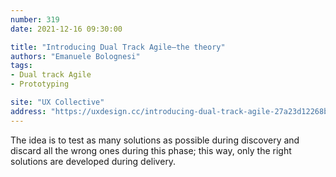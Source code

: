 ```yaml
---
number: 319
date: 2021-12-16 09:30:00

title: "Introducing Dual Track Agile—the theory"
authors: "Emanuele Bolognesi"
tags:
- Dual track Agile
- Prototyping

site: "UX Collective"
address: "https://uxdesign.cc/introducing-dual-track-agile-27a23d12268b"
---
```


The idea is to test as many solutions as possible during discovery and discard all the wrong ones during this phase; this way, only the right solutions are developed during delivery.